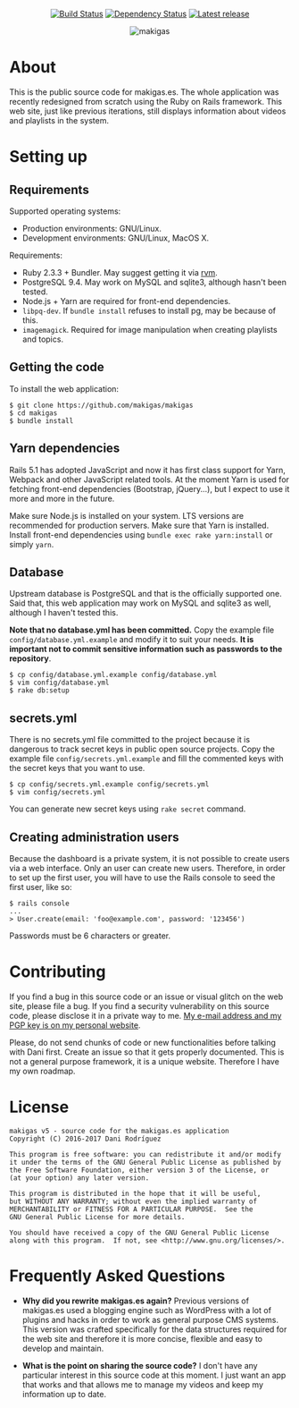 <p align="center">
  <a href="https://travis-ci.org/makigas/makigas"><img src="https://travis-ci.org/makigas/makigas.svg?branch=master" alt="Build Status"></a>
  <a href="https://gemnasium.com/github.com/makigas/makigas"><img src="https://gemnasium.com/badges/github.com/makigas/makigas.svg" alt="Dependency Status" /></a>
  <a href="https://github.com/makigas/makigas/releases"><img src="https://img.shields.io/github/tag/makigas/makigas.svg" alt="Latest release"></a>
</p>

<p align="center">
<img src="http://i.imgur.com/GPJvkq1.png" alt="makigas">
</p>

# About

This is the public source code for makigas.es. The whole application was recently redesigned from scratch using the Ruby on Rails framework. This web site, just like previous iterations, still displays information about videos and playlists in the system.

# Setting up

## Requirements

Supported operating systems:

* Production environments: GNU/Linux.
* Development environments: GNU/Linux, MacOS X.

Requirements:

* Ruby 2.3.3 + Bundler. May suggest getting it via [rvm](https://rvm.io).
* PostgreSQL 9.4. May work on MySQL and sqlite3, although hasn't been tested.
* Node.js + Yarn are required for front-end dependencies.
* `libpq-dev`. If `bundle install` refuses to install pg, may be because of this.
* `imagemagick`. Required for image manipulation when creating playlists and topics.

## Getting the code

To install the web application:

    $ git clone https://github.com/makigas/makigas
    $ cd makigas
    $ bundle install

## Yarn dependencies

Rails 5.1 has adopted JavaScript and now it has first class support for Yarn,
Webpack and other JavaScript related tools. At the moment Yarn is used for
fetching front-end dependencies (Bootstrap, jQuery...), but I expect to use it
more and more in the future.

Make sure Node.js is installed on your system. LTS versions are recommended
for production servers. Make sure that Yarn is installed. Install front-end
dependencies using `bundle exec rake yarn:install` or simply `yarn`.

## Database

Upstream database is PostgreSQL and that is the officially supported one. Said that, this web application may work on MySQL and sqlite3 as well, although I haven't tested this.

**Note that no database.yml has been committed.** Copy the example file `config/database.yml.example` and modify it to suit your needs. **It is important not to commit sensitive information such as passwords to the repository**.

    $ cp config/database.yml.example config/database.yml
    $ vim config/database.yml
    $ rake db:setup

## secrets.yml

There is no secrets.yml file committed to the project because it is dangerous to track secret keys in public open source projects. Copy the example file `config/secrets.yml.example` and fill the commented keys with the secret keys that you want to use.

    $ cp config/secrets.yml.example config/secrets.yml
    $ vim config/secrets.yml

You can generate new secret keys using `rake secret` command.

## Creating administration users

Because the dashboard is a private system, it is not possible to create users via a web interface. Only an user can create new users. Therefore, in order to set up the first user, you will have to use the Rails console to seed the first user, like so:

    $ rails console
    ...
    > User.create(email: 'foo@example.com', password: '123456')

Passwords must be 6 characters or greater.

# Contributing

If you find a bug in this source code or an issue or visual glitch on the web site, please file a bug. If you find a security vulnerability on this source code, please disclose it in a private way to me. [My e-mail address and my PGP key is on my personal website](https://www.danirod.es/about.html#contact).

Please, do not send chunks of code or new functionalities before talking with Dani first. Create an issue so that it gets properly documented. This is not a general purpose framework, it is a unique website. Therefore I have my own roadmap.

# License

    makigas v5 - source code for the makigas.es application
    Copyright (C) 2016-2017 Dani Rodríguez

    This program is free software: you can redistribute it and/or modify
    it under the terms of the GNU General Public License as published by
    the Free Software Foundation, either version 3 of the License, or
    (at your option) any later version.

    This program is distributed in the hope that it will be useful,
    but WITHOUT ANY WARRANTY; without even the implied warranty of
    MERCHANTABILITY or FITNESS FOR A PARTICULAR PURPOSE.  See the
    GNU General Public License for more details.

    You should have received a copy of the GNU General Public License
    along with this program.  If not, see <http://www.gnu.org/licenses/>.


# Frequently Asked Questions

* **Why did you rewrite makigas.es again?**
  Previous versions of makigas.es used a blogging engine such as WordPress with a lot of plugins and hacks in order to work as general purpose CMS systems. This version was crafted specifically for the data structures required for the web site and therefore it is more concise, flexible and easy to develop and maintain.

* **What is the point on sharing the source code?**
  I don't have any particular interest in this source code at this moment. I just want an app that works and that allows me to manage my videos and keep my information up to date.
